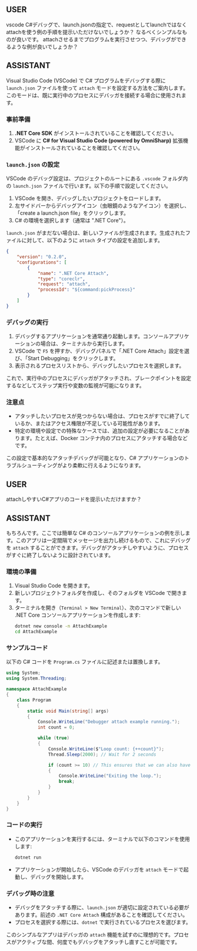 ## USER
vscode C#デバッグで、launch.jsonの指定で、requestとしてlaunchではなくattachを使う例の手順を提示いただけないでしょうか？
なるべくシンプルなものが良いです。
attachさせるまでプログラムを実行させつつ、デバッグができるような例が良いでしょうか？

## ASSISTANT
Visual Studio Code (VSCode) で C# プログラムをデバッグする際に `launch.json` ファイルを使って `attach` モードを設定する方法をご案内します。このモードは、既に実行中のプロセスにデバッガを接続する場合に使用されます。

### 事前準備
1. **.NET Core SDK** がインストールされていることを確認してください。
2. VSCode に **C# for Visual Studio Code (powered by OmniSharp)** 拡張機能がインストールされていることを確認してください。

### `launch.json` の設定
VSCode のデバッグ設定は、プロジェクトのルートにある `.vscode` フォルダ内の `launch.json` ファイルで行います。以下の手順で設定してください。

1. VSCode を開き、デバッグしたいプロジェクトをロードします。
2. 左サイドバーからデバッグアイコン（虫眼鏡のようなアイコン）を選択し、「create a launch.json file」をクリックします。
3. C# の環境を選択します（通常は ".NET Core"）。

`launch.json` がまだない場合は、新しいファイルが生成されます。生成されたファイルに対して、以下のように `attach` タイプの設定を追加します。

```json
{
    "version": "0.2.0",
    "configurations": [
        {
            "name": ".NET Core Attach",
            "type": "coreclr",
            "request": "attach",
            "processId": "${command:pickProcess}"
        }
    ]
}
```

### デバッグの実行
1. デバッグするアプリケーションを通常通り起動します。コンソールアプリケーションの場合は、ターミナルから実行します。
2. VSCode で `F5` を押すか、デバッグパネルで「.NET Core Attach」設定を選び、「Start Debugging」をクリックします。
3. 表示されるプロセスリストから、デバッグしたいプロセスを選択します。

これで、実行中のプロセスにデバッガがアタッチされ、ブレークポイントを設定するなどしてステップ実行や変数の監視が可能になります。

### 注意点
- アタッチしたいプロセスが見つからない場合は、プロセスがすでに終了しているか、またはアクセス権限が不足している可能性があります。
- 特定の環境や設定での特殊なケースでは、追加の設定が必要になることがあります。たとえば、Docker コンテナ内のプロセスにアタッチする場合などです。

この設定で基本的なアタッチデバッグが可能となり、C# アプリケーションのトラブルシューティングがより柔軟に行えるようになります。

## USER
attachしやすいC#アプリのコードを提示いただけますか？

## ASSISTANT
もちろんです。ここでは簡単な C# のコンソールアプリケーションの例を示します。このアプリは一定間隔でメッセージを出力し続けるもので、これにデバッグを `attach` することができます。デバッグがアタッチしやすいように、プロセスがすぐに終了しないように設計されています。

### 環境の準備
1. Visual Studio Code を開きます。
2. 新しいプロジェクトフォルダを作成し、そのフォルダを VSCode で開きます。
3. ターミナルを開き（`Terminal > New Terminal`）、次のコマンドで新しい .NET Core コンソールアプリケーションを作成します:
   ```bash
   dotnet new console -n AttachExample
   cd AttachExample
   ```

### サンプルコード
以下の C# コードを `Program.cs` ファイルに記述または置換します。

```csharp
using System;
using System.Threading;

namespace AttachExample
{
    class Program
    {
        static void Main(string[] args)
        {
            Console.WriteLine("Debugger attach example running.");
            int count = 0;

            while (true)
            {
                Console.WriteLine($"Loop count: {++count}");
                Thread.Sleep(2000); // Wait for 2 seconds

                if (count >= 10) // This ensures that we can also have an exit condition.
                {
                    Console.WriteLine("Exiting the loop.");
                    break;
                }
            }
        }
    }
}
```

### コードの実行
- このアプリケーションを実行するには、ターミナルで以下のコマンドを使用します:
  ```bash
  dotnet run
  ```
- アプリケーションが開始したら、VSCode のデバッガを `attach` モードで起動し、デバッグを開始します。

### デバッグ時の注意
- デバッグをアタッチする際に、`launch.json` が適切に設定されている必要があります。前述の `.NET Core Attach` 構成があることを確認してください。
- プロセスを選択する際には、`dotnet` で実行されているプロセスを選びます。

このシンプルなアプリはデバッガの `attach` 機能を試すのに理想的です。プロセスがアクティブな間、何度でもデバッグをアタッチし直すことが可能です。